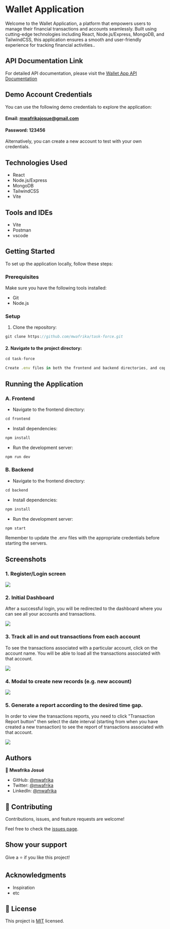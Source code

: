 # Wallet Application

Welcome to the Wallet Application, a platform that empowers users to manage their financial transactions and accounts seamlessly. Built using cutting-edge technologies including React, Node.js/Express, MongoDB, and TailwindCSS, this application ensures a smooth and user-friendly experience for tracking financial activities.. 

## API Documentation Link
For detailed API documentation, please visit the [Wallet App API Documentation](https://documenter.getpostman.com/view/6127109/2s9Y5SX5zy)
## Demo Account Credentials
You can use the following demo credentials to explore the application:

#### Email: mwafrikajosue@gmail.com
#### Password: 123456
Alternatively, you can create a new account to test with your own credentials.

## Technologies Used
- React 
- Node.js/Express
- MongoDB
- TailwindCSS
- Vite

## Tools and IDEs
- Vite
- Postman
- vscode

## Getting Started

To set up the application locally, follow these steps:

### Prerequisites

Make sure you have the following tools installed:

- Git
- Node.js

### Setup

1. Clone the repository:

```js 
git clone https://github.com/mwafrika/task-force.git
```

#### 2. Navigate to the project directory:
```js 
cd task-force
```
```js
Create .env files in both the frontend and backend directories, and copy the contents of .env.example into them. Update the credentials as required.
```

## Running the Application

### A. Frontend
  - Navigate to the frontend directory:

   ```js
   cd frontend
   ```
   - Install dependencies:
   ```js
   npm install
   ```
   - Run the development server:
   ```js
   npm run dev
   ```

### B. Backend 
   - Navigate to the frontend directory:

   ```js
   cd backend
   ```
   - Install dependencies:
   ```js
   npm install
   ```
   - Run the development server:
   ```js
   npm start
   ```
   
Remember to update the .env files with the appropriate credentials before starting the servers.


## Screenshots

### 1. Register/Login screen

![](./frontend/public/register.png)

### 2. Initial Dashboard 
After a successful login, you will be redirected to the dashboard where you can see all your accounts and transactions.

![](./frontend/public/dashboard1.png)

### 3. Track all in and out transactions from each account
To see the transactions associated with a particular account, click on the account name. You will be able to load all the transactions associated with that account.

![](./frontend/public/dashboard.png)

### 4. Modal to create new records (e.g. new account)

![](./frontend/public/popup.png)

### 5. Generate a report according to the desired time gap.
In order to view the transactions reports, you need to click "Transaction Report button" then select the date interval (starting from when you have created a new transaction) to see the report of transactions associated with that account.

![](./frontend/public/report.png)

<!-- ## Live Demo -->

<!-- [Live Demo Link]() -->


## Authors

👤 **Mwafrika Josué**

- GitHub: [@mwafrika](https://github.com/mwafrika)
- Twitter: [@mwafrika](https://twitter.com/mwafrika_josue_)
- LinkedIn: [@mwafrika](https://linkedin.com/in/mwafrika-mufungizi)

## 🤝 Contributing

Contributions, issues, and feature requests are welcome!

Feel free to check the [issues page](https://github.com/mwafrika/task-force/issues).

## Show your support

Give a ⭐️ if you like this project!

## Acknowledgments

- Inspiration
- etc

## 📝 License

This project is [MIT](./MIT.md) licensed.


<!-- Please give us a brief summary of your program, what you're proud of, and what you wish you had done to improve it. This question is optional but we will take into account anything you say. -->


